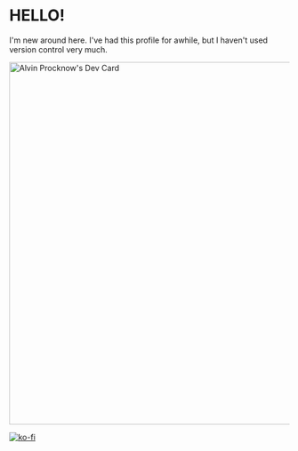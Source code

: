 # HELLO!

I'm new around here. I've had this profile for awhile, but I haven't used version control very much.

<a href="https://app.daily.dev/alvinprocknow"><img src="https://api.daily.dev/devcards/v2/Fq5pr15QK9BmzXEpJCLCC.png?r=hcw&type=wide" width="652" alt="Alvin Procknow's Dev Card"/></a>

[![ko-fi](https://ko-fi.com/img/githubbutton_sm.svg)](https://ko-fi.com/L3L27US5J)
